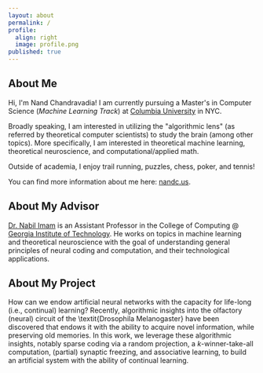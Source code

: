 ```yaml
---
layout: about
permalink: /
profile:
  align: right
  image: profile.png
published: true
---
```


## About Me

Hi, I'm Nand Chandravadia! I am currently pursuing a Master's in Computer Science (*Machine Learning Track*) at [Columbia University](https://www.columbia.edu/) in NYC. 

Broadly speaking, I am interested in utilizing the "algorithmic lens" (as referred by theoretical computer scientists) 
to study the brain (among other topics). More specifically, I am interested in theoretical machine learning, theoretical neuroscience, and 
computational/applied math.  

Outside of academia, I enjoy trail running, puzzles, chess, poker, and tennis! 

You can find more information about me here: [nandc.us](http://nandc.us/). 

## About My Advisor

[Dr. Nabil Imam](https://sites.google.com/cornell.edu/nabil-imam/) is an Assistant Professor in the College of Computing
@ [Georgia Institute of Technology](https://www.cc.gatech.edu/). He works on topics in machine learning and 
theoretical neuroscience with the goal of understanding general principles of neural coding and computation, and 
their technological applications.

## About My Project

How can we endow artificial neural networks with the capacity for life-long (i.e., continual) learning? Recently, algorithmic insights into the olfactory (neural) circuit of the \textit{Drosophila Melanogaster} have been discovered that endows it with the ability to acquire novel information, while preserving old memories. In this work, we leverage these algorithmic insights, notably sparse coding via a random projection, a $k$-winner-take-all computation, (partial) synaptic freezing, and associative learning, to build an artificial system with the ability of continual learning. 
